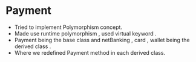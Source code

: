 # Payment
* Tried to implement Polymorphism concept.
* Made use runtime polymorphism , used virtual keyword .
* Payment being the base class and netBanking , card , wallet being the derived class .
* Where we redefined  Payment method in each derived class.
